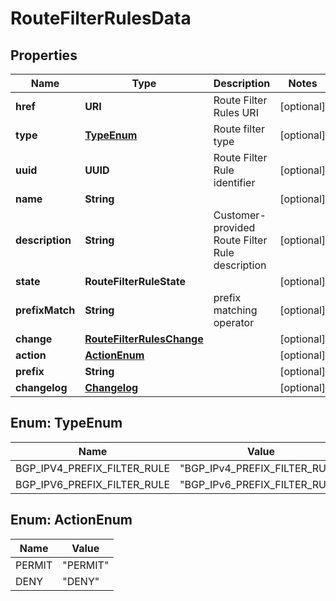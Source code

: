 

# RouteFilterRulesData


## Properties

| Name | Type | Description | Notes |
|------------ | ------------- | ------------- | -------------|
|**href** | **URI** | Route Filter Rules URI |  [optional] |
|**type** | [**TypeEnum**](#TypeEnum) | Route filter type |  [optional] |
|**uuid** | **UUID** | Route Filter Rule identifier |  [optional] |
|**name** | **String** |  |  [optional] |
|**description** | **String** | Customer-provided Route Filter Rule description |  [optional] |
|**state** | **RouteFilterRuleState** |  |  [optional] |
|**prefixMatch** | **String** | prefix matching operator |  [optional] |
|**change** | [**RouteFilterRulesChange**](RouteFilterRulesChange.md) |  |  [optional] |
|**action** | [**ActionEnum**](#ActionEnum) |  |  [optional] |
|**prefix** | **String** |  |  [optional] |
|**changelog** | [**Changelog**](Changelog.md) |  |  [optional] |



## Enum: TypeEnum

| Name | Value |
|---- | -----|
| BGP_IPV4_PREFIX_FILTER_RULE | &quot;BGP_IPv4_PREFIX_FILTER_RULE&quot; |
| BGP_IPV6_PREFIX_FILTER_RULE | &quot;BGP_IPv6_PREFIX_FILTER_RULE&quot; |



## Enum: ActionEnum

| Name | Value |
|---- | -----|
| PERMIT | &quot;PERMIT&quot; |
| DENY | &quot;DENY&quot; |



